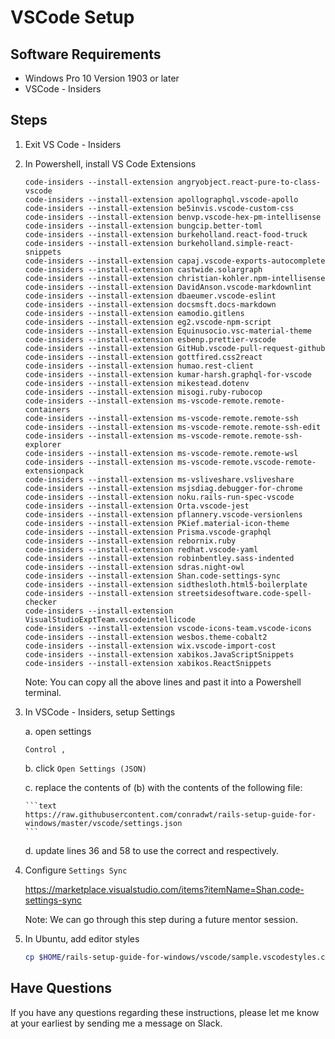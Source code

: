 # VSCode Setup

## Software Requirements

- Windows Pro 10 Version 1903 or later
- VSCode - Insiders

## Steps

1.  Exit VS Code - Insiders

2.  In Powershell, install VS Code Extensions

    ```text
    code-insiders --install-extension angryobject.react-pure-to-class-vscode
    code-insiders --install-extension apollographql.vscode-apollo
    code-insiders --install-extension be5invis.vscode-custom-css
    code-insiders --install-extension benvp.vscode-hex-pm-intellisense
    code-insiders --install-extension bungcip.better-toml
    code-insiders --install-extension burkeholland.react-food-truck
    code-insiders --install-extension burkeholland.simple-react-snippets
    code-insiders --install-extension capaj.vscode-exports-autocomplete
    code-insiders --install-extension castwide.solargraph
    code-insiders --install-extension christian-kohler.npm-intellisense
    code-insiders --install-extension DavidAnson.vscode-markdownlint
    code-insiders --install-extension dbaeumer.vscode-eslint
    code-insiders --install-extension docsmsft.docs-markdown
    code-insiders --install-extension eamodio.gitlens
    code-insiders --install-extension eg2.vscode-npm-script
    code-insiders --install-extension Equinusocio.vsc-material-theme
    code-insiders --install-extension esbenp.prettier-vscode
    code-insiders --install-extension GitHub.vscode-pull-request-github
    code-insiders --install-extension gottfired.css2react
    code-insiders --install-extension humao.rest-client
    code-insiders --install-extension kumar-harsh.graphql-for-vscode
    code-insiders --install-extension mikestead.dotenv
    code-insiders --install-extension misogi.ruby-rubocop
    code-insiders --install-extension ms-vscode-remote.remote-containers
    code-insiders --install-extension ms-vscode-remote.remote-ssh
    code-insiders --install-extension ms-vscode-remote.remote-ssh-edit
    code-insiders --install-extension ms-vscode-remote.remote-ssh-explorer
    code-insiders --install-extension ms-vscode-remote.remote-wsl
    code-insiders --install-extension ms-vscode-remote.vscode-remote-extensionpack
    code-insiders --install-extension ms-vsliveshare.vsliveshare
    code-insiders --install-extension msjsdiag.debugger-for-chrome
    code-insiders --install-extension noku.rails-run-spec-vscode
    code-insiders --install-extension Orta.vscode-jest
    code-insiders --install-extension pflannery.vscode-versionlens
    code-insiders --install-extension PKief.material-icon-theme
    code-insiders --install-extension Prisma.vscode-graphql
    code-insiders --install-extension rebornix.ruby
    code-insiders --install-extension redhat.vscode-yaml
    code-insiders --install-extension robinbentley.sass-indented
    code-insiders --install-extension sdras.night-owl
    code-insiders --install-extension Shan.code-settings-sync
    code-insiders --install-extension sidthesloth.html5-boilerplate
    code-insiders --install-extension streetsidesoftware.code-spell-checker
    code-insiders --install-extension VisualStudioExptTeam.vscodeintellicode
    code-insiders --install-extension vscode-icons-team.vscode-icons
    code-insiders --install-extension wesbos.theme-cobalt2
    code-insiders --install-extension wix.vscode-import-cost
    code-insiders --install-extension xabikos.JavaScriptSnippets
    code-insiders --install-extension xabikos.ReactSnippets

    ```

    Note: You can copy all the above lines and past it into a Powershell terminal.

3.  In VSCode - Insiders, setup Settings

    a. open settings

    ```text
    Control ,
    ```

    b. click `Open Settings (JSON)`

    c. replace the contents of (b) with the contents of the following file:

        ```text
        https://raw.githubusercontent.com/conradwt/rails-setup-guide-for-windows/master/vscode/settings.json
        ```

    d. update lines 36 and 58 to use the correct <ubuntu username> and <windows-username> respectively.

4.  Configure `Settings Sync`

    https://marketplace.visualstudio.com/items?itemName=Shan.code-settings-sync

    Note: We can go through this step during a future mentor session.

5.  In Ubuntu, add editor styles

    ```zsh
    cp $HOME/rails-setup-guide-for-windows/vscode/sample.vscodestyles.css /mnt/c/users/<windows-username>/.vscodestyles.css
    ```

## Have Questions

If you have any questions regarding these instructions, please let me know at your earliest by sending me a message on Slack.
